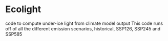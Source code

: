 # Ecolight
code to compute under-ice light from climate model output
This code runs off of all the different emission scenarios, historical, SSP126, SSP245 and SSP585
